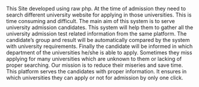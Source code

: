This Site developed using raw php.
At the time of admission they need to search different university website for applying in those universities. 
This is time consuming and difficult. The main aim of this system is to serve university admission candidates.
 This system will help them to gather all the university admission test related information from the same platform. 
 The candidate’s group and result will be automatically compared by the system with university requirements. 
Finally the candidate will be informed in which department of the universities he/she is able to apply.
Sometimes they miss applying for many universities which are unknown to them or lacking of proper searching. 
Our mission is to reduce their miseries and save time. This platform serves the candidates with proper information.
 It ensures in which universities they can apply or not for admission by only one click.
